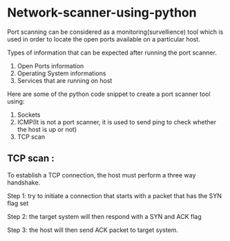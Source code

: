 # Network-scanner-using-python

Port scanning can be considered as a monitoring(survellience) tool which is used in order to locate the open ports available on a particular host.

Types of information that can be expected after running the port scanner.
1. Open Ports information
2. Operating System informations
3. Services that are running on host


Here are some of the python code snippet to create a port scanner tool using:
1. Sockets
2. ICMP(It is not a port scanner, it is used to send ping to check whether the host is up or not)
3. TCP scan

## TCP scan :

To establish a TCP connection, the host must perform a three way handshake.

Step 1: try to initiate a connection that starts with a packet that has the SYN flag set

Step 2: the target system will then respond with a SYN and ACK flag

Step 3: the host will then send ACK packet to target system.

